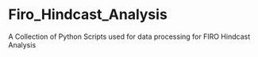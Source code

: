 # Firo_Hindcast_Analysis
A Collection of Python Scripts used for data processing for FIRO Hindcast Analysis
